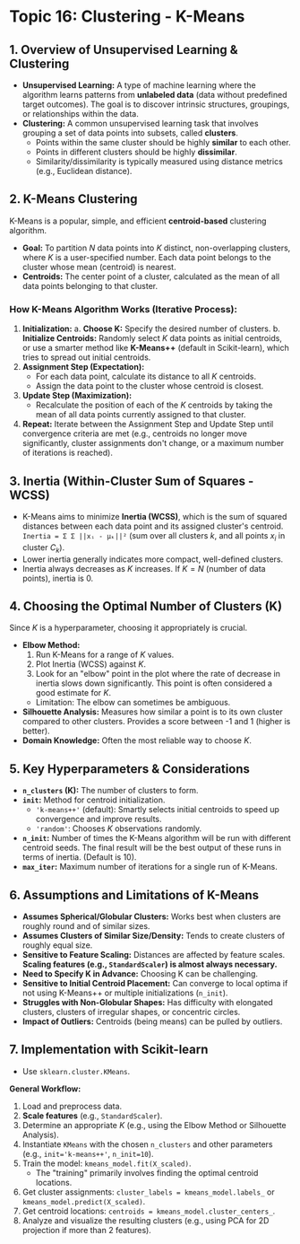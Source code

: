 # Topic 16: Clustering - K-Means

## 1. Overview of Unsupervised Learning & Clustering

* **Unsupervised Learning:** A type of machine learning where the algorithm learns patterns from **unlabeled data** (data without predefined target outcomes). The goal is to discover intrinsic structures, groupings, or relationships within the data.
* **Clustering:** A common unsupervised learning task that involves grouping a set of data points into subsets, called **clusters**.
    * Points within the same cluster should be highly **similar** to each other.
    * Points in different clusters should be highly **dissimilar**.
    * Similarity/dissimilarity is typically measured using distance metrics (e.g., Euclidean distance).

## 2. K-Means Clustering

K-Means is a popular, simple, and efficient **centroid-based** clustering algorithm.

* **Goal:** To partition $N$ data points into $K$ distinct, non-overlapping clusters, where $K$ is a user-specified number. Each data point belongs to the cluster whose mean (centroid) is nearest.
* **Centroids:** The center point of a cluster, calculated as the mean of all data points belonging to that cluster.

### How K-Means Algorithm Works (Iterative Process):

1.  **Initialization:**
    a.  **Choose K:** Specify the desired number of clusters.
    b.  **Initialize Centroids:** Randomly select $K$ data points as initial centroids, or use a smarter method like **K-Means++** (default in Scikit-learn), which tries to spread out initial centroids.
2.  **Assignment Step (Expectation):**
    * For each data point, calculate its distance to all $K$ centroids.
    * Assign the data point to the cluster whose centroid is closest.
3.  **Update Step (Maximization):**
    * Recalculate the position of each of the $K$ centroids by taking the mean of all data points currently assigned to that cluster.
4.  **Repeat:** Iterate between the Assignment Step and Update Step until convergence criteria are met (e.g., centroids no longer move significantly, cluster assignments don't change, or a maximum number of iterations is reached).

## 3. Inertia (Within-Cluster Sum of Squares - WCSS)

* K-Means aims to minimize **Inertia (WCSS)**, which is the sum of squared distances between each data point and its assigned cluster's centroid.
    `Inertia = Σ Σ ||xᵢ - μₖ||²` (sum over all clusters $k$, and all points $x_i$ in cluster $C_k$).
* Lower inertia generally indicates more compact, well-defined clusters.
* Inertia always decreases as $K$ increases. If $K=N$ (number of data points), inertia is 0.

## 4. Choosing the Optimal Number of Clusters (K)

Since $K$ is a hyperparameter, choosing it appropriately is crucial.

* **Elbow Method:**
    1.  Run K-Means for a range of $K$ values.
    2.  Plot Inertia (WCSS) against $K$.
    3.  Look for an "elbow" point in the plot where the rate of decrease in inertia slows down significantly. This point is often considered a good estimate for $K$.
    * Limitation: The elbow can sometimes be ambiguous.
* **Silhouette Analysis:** Measures how similar a point is to its own cluster compared to other clusters. Provides a score between -1 and 1 (higher is better).
* **Domain Knowledge:** Often the most reliable way to choose $K$.

## 5. Key Hyperparameters & Considerations

* **`n_clusters` (K):** The number of clusters to form.
* **`init`:** Method for centroid initialization.
    * `'k-means++'` (default): Smartly selects initial centroids to speed up convergence and improve results.
    * `'random'`: Chooses $K$ observations randomly.
* **`n_init`:** Number of times the K-Means algorithm will be run with different centroid seeds. The final result will be the best output of these runs in terms of inertia. (Default is 10).
* **`max_iter`:** Maximum number of iterations for a single run of K-Means.

## 6. Assumptions and Limitations of K-Means

* **Assumes Spherical/Globular Clusters:** Works best when clusters are roughly round and of similar sizes.
* **Assumes Clusters of Similar Size/Density:** Tends to create clusters of roughly equal size.
* **Sensitive to Feature Scaling:** Distances are affected by feature scales. **Scaling features (e.g., `StandardScaler`) is almost always necessary.**
* **Need to Specify K in Advance:** Choosing K can be challenging.
* **Sensitive to Initial Centroid Placement:** Can converge to local optima if not using K-Means++ or multiple initializations (`n_init`).
* **Struggles with Non-Globular Shapes:** Has difficulty with elongated clusters, clusters of irregular shapes, or concentric circles.
* **Impact of Outliers:** Centroids (being means) can be pulled by outliers.

## 7. Implementation with Scikit-learn

* Use `sklearn.cluster.KMeans`.

**General Workflow:**
1.  Load and preprocess data.
2.  **Scale features** (e.g., `StandardScaler`).
3.  Determine an appropriate $K$ (e.g., using the Elbow Method or Silhouette Analysis).
4.  Instantiate `KMeans` with the chosen `n_clusters` and other parameters (e.g., `init='k-means++'`, `n_init=10`).
5.  Train the model: `kmeans_model.fit(X_scaled)`.
    * The "training" primarily involves finding the optimal centroid locations.
6.  Get cluster assignments: `cluster_labels = kmeans_model.labels_` or `kmeans_model.predict(X_scaled)`.
7.  Get centroid locations: `centroids = kmeans_model.cluster_centers_`.
8.  Analyze and visualize the resulting clusters (e.g., using PCA for 2D projection if more than 2 features).